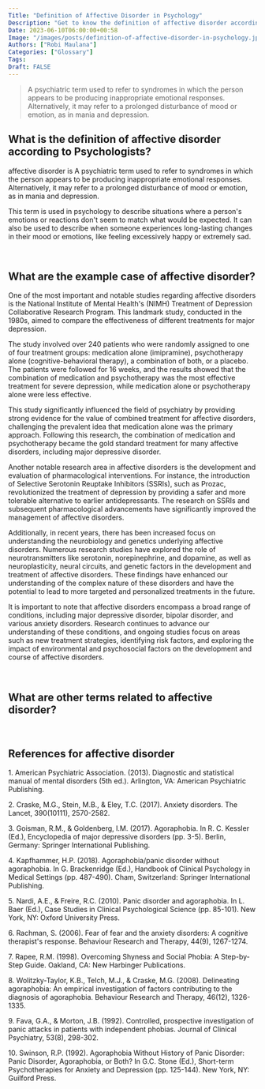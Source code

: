 ```yaml
---
Title: "Definition of Affective Disorder in Psychology"
Description: "Get to know the definition of affective disorder according to psychologists."
Date: 2023-06-10T06:00:00+00:58
Image: "/images/posts/definition-of-affective-disorder-in-psychology.jpg"
Authors: ["Robi Maulana"]
Categories: ["Glossary"]
Tags: 
Draft: FALSE
---
```





> A psychiatric term used to refer to syndromes in which the person appears to be producing inappropriate emotional responses. Alternatively, it may refer to a prolonged disturbance of mood or emotion, as in mania and depression.

## What is the definition of affective disorder according to Psychologists?

affective disorder is A psychiatric term used to refer to syndromes in which the person appears to be producing inappropriate emotional responses. Alternatively, it may refer to a prolonged disturbance of mood or emotion, as in mania and depression.

This term is used in psychology to describe situations where a person's emotions or reactions don't seem to match what would be expected. It can also be used to describe when someone experiences long-lasting changes in their mood or emotions, like feeling excessively happy or extremely sad.

 

## What are the example case of affective disorder?

One of the most important and notable studies regarding affective disorders is the National Institute of Mental Health's (NIMH) Treatment of Depression Collaborative Research Program. This landmark study, conducted in the 1980s, aimed to compare the effectiveness of different treatments for major depression.

The study involved over 240 patients who were randomly assigned to one of four treatment groups: medication alone (imipramine), psychotherapy alone (cognitive-behavioral therapy), a combination of both, or a placebo. The patients were followed for 16 weeks, and the results showed that the combination of medication and psychotherapy was the most effective treatment for severe depression, while medication alone or psychotherapy alone were less effective.

This study significantly influenced the field of psychiatry by providing strong evidence for the value of combined treatment for affective disorders, challenging the prevalent idea that medication alone was the primary approach. Following this research, the combination of medication and psychotherapy became the gold standard treatment for many affective disorders, including major depressive disorder.

Another notable research area in affective disorders is the development and evaluation of pharmacological interventions. For instance, the introduction of Selective Serotonin Reuptake Inhibitors (SSRIs), such as Prozac, revolutionized the treatment of depression by providing a safer and more tolerable alternative to earlier antidepressants. The research on SSRIs and subsequent pharmacological advancements have significantly improved the management of affective disorders.

Additionally, in recent years, there has been increased focus on understanding the neurobiology and genetics underlying affective disorders. Numerous research studies have explored the role of neurotransmitters like serotonin, norepinephrine, and dopamine, as well as neuroplasticity, neural circuits, and genetic factors in the development and treatment of affective disorders. These findings have enhanced our understanding of the complex nature of these disorders and have the potential to lead to more targeted and personalized treatments in the future.

It is important to note that affective disorders encompass a broad range of conditions, including major depressive disorder, bipolar disorder, and various anxiety disorders. Research continues to advance our understanding of these conditions, and ongoing studies focus on areas such as new treatment strategies, identifying risk factors, and exploring the impact of environmental and psychosocial factors on the development and course of affective disorders.

 

## What are other terms related to affective disorder?

 

## References for affective disorder

1\. American Psychiatric Association. (2013). Diagnostic and statistical manual of mental disorders (5th ed.). Arlington, VA: American Psychiatric Publishing.

2\. Craske, M.G., Stein, M.B., & Eley, T.C. (2017). Anxiety disorders. The Lancet, 390(10111), 2570-2582.

3\. Goisman, R.M., & Goldenberg, I.M. (2017). Agoraphobia. In R. C. Kessler (Ed.), Encyclopedia of major depressive disorders (pp. 3-5). Berlin, Germany: Springer International Publishing.

4\. Kapfhammer, H.P. (2018). Agoraphobia/panic disorder without agoraphobia. In G. Brackenridge (Ed.), Handbook of Clinical Psychology in Medical Settings (pp. 487-490). Cham, Switzerland: Springer International Publishing.

5\. Nardi, A.E., & Freire, R.C. (2010). Panic disorder and agoraphobia. In L. Baer (Ed.), Case Studies in Clinical Psychological Science (pp. 85-101). New York, NY: Oxford University Press.

6\. Rachman, S. (2006). Fear of fear and the anxiety disorders: A cognitive therapist's response. Behaviour Research and Therapy, 44(9), 1267-1274.

7\. Rapee, R.M. (1998). Overcoming Shyness and Social Phobia: A Step-by-Step Guide. Oakland, CA: New Harbinger Publications.

8\. Wolitzky-Taylor, K.B., Telch, M.J., & Craske, M.G. (2008). Delineating agoraphobia: An empirical investigation of factors contributing to the diagnosis of agoraphobia. Behaviour Research and Therapy, 46(12), 1326-1335.

9\. Fava, G.A., & Morton, J.B. (1992). Controlled, prospective investigation of panic attacks in patients with independent phobias. Journal of Clinical Psychiatry, 53(8), 298-302.

10\. Swinson, R.P. (1992). Agoraphobia Without History of Panic Disorder: Panic Disorder, Agoraphobia, or Both? In G.C. Stone (Ed.), Short-term Psychotherapies for Anxiety and Depression (pp. 125-144). New York, NY: Guilford Press.

